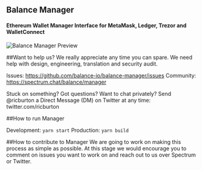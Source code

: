 ## Balance Manager

#### Ethereum Wallet Manager Interface for MetaMask, Ledger, Trezor and WalletConnect

<img src="https://cl.ly/0h173T3Q3p3n/app.png" alt="Balance Manager Preview">

##Want to help us?
We really appreciate any time you can spare. We need help with design, engineering, translation and security audit.

Issues: https://github.com/balance-io/balance-manager/issues
Community: https://spectrum.chat/balance/manager

Stuck on something? Got questions? Want to chat privately? Send @ricburton a Direct Message (DM) on Twitter at any time: twitter.com/ricburton

##How to run Manager

Development: `yarn start`
Production: `yarn build`

##How to contribute to Manager
We are going to work on making this process as simple as possible. At this stage we would encourage you to comment on issues you want to work on and reach out to us over Spectrum or Twitter.

